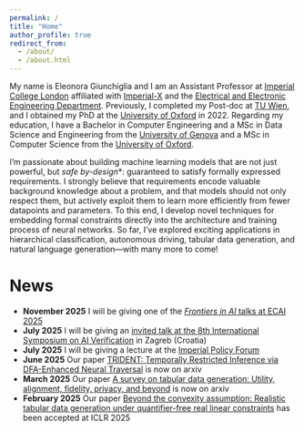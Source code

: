 ```yaml
---
permalink: /
title: "Home"
author_profile: true
redirect_from: 
  - /about/
  - /about.html
---
```


My name is Eleonora Giunchiglia and I am an Assistant Professor at [Imperial College London](https://www.imperial.ac.uk) affiliated with [Imperial-X](https://ix.imperial.ac.uk) and the [Electrical and Electronic Engineering Department](https://www.imperial.ac.uk/electrical-engineering/). Previously, I completed my Post-doc at [TU Wien](https://www.tuwien.at/en/), and I obtained my PhD at the [University of Oxford](https://www.ox.ac.uk) in 2022. Regarding my education, I have a Bachelor in Computer Engineering and a MSc in Data Science and Engineering from the [University of Genova](https://unige.it/en) and a MSc in Computer Science from the [University of Oxford](https://www.ox.ac.uk). 

I’m passionate about building machine learning models that are not just powerful, but *safe by-design**: guaranteed to satisfy formally expressed requirements.
I strongly believe that requirements encode valuable background knowledge about a problem, and that models should not only respect them, but actively exploit them to learn more efficiently from fewer datapoints and parameters.
To this end, I develop novel techniques for embedding formal constraints directly into the architecture and training process of neural networks. So far, I’ve explored exciting applications in hierarchical classification, autonomous driving, tabular data generation, and natural language generation—with many more to come!


News
======
- **November 2025** I will be giving one of the [*Frontiers in AI* talks at ECAI 2025](https://ecai2025.org/frontiers-in-ai/)
- **July 2025** I will be giving an [invited talk at the 8th International Symposium on AI Verification](https://www.aiverification.org/2025/) in Zagreb (Croatia)
- **July 2025** I will be giving a lecture at the [Imperial Policy Forum](https://www.imperial.ac.uk/the-forum/)
- **June 2025** Our paper [TRIDENT: Temporally Restricted Inference via DFA-Enhanced Neural Traversal](https://arxiv.org/pdf/2506.09701) is now on arxiv
- **March 2025** Our paper [A survey on tabular data generation: Utility, alignment, fidelity, privacy, and beyond](https://arxiv.org/pdf/2503.05954?) is now on arxiv
- **February 2025** Our paper [Beyond the convexity assumption: Realistic tabular data generation under quantifier-free real linear constraints](https://arxiv.org/pdf/2502.18237?) has been accepted at ICLR 2025
